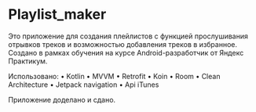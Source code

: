 # Playlist_maker

Это приложение для создания плейлистов с функцией прослушивания отрывков треков и возможностью добавления треков в избранное.
Создано в рамках обучения на курсе Android-разработчик от Яндекс Практикум. 

Использовано:
• Kotlin 
• MVVM 
• Retrofit
• Koin
• Room
• Clean Architecture
• Jetpack navigation
• Api iTunes

Приложение доделано и сдано.

